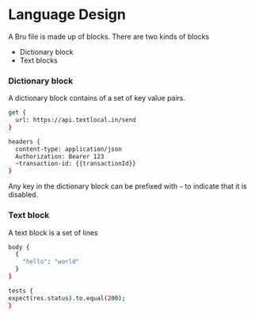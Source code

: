 # Language Design

A Bru file is made up of blocks.
There are two kinds of blocks
- Dictionary block
- Text blocks

### Dictionary block
A dictionary block contains of a set of key value pairs. <br />
```bash
get {
  url: https://api.textlocal.in/send
}

headers {
  content-type: application/json
  Authorization: Bearer 123
  ~transaction-id: {{transactionId}}
}
```
Any key in the dictionary block can be prefixed with `~` to indicate that it is disabled.

### Text block
A text block is a set of lines
```bash
body {
  {
    "hello": "world"
  }
}

tests {
expect(res.status).to.equal(200);
}
```





